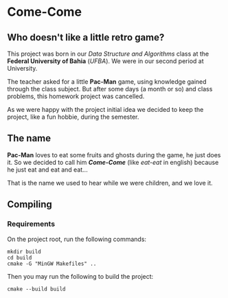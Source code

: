 # Come-Come

## Who doesn't like a little retro game?

This project was born in our *Data Structure and Algorithms* class at the **Federal University of Bahia** (*UFBA*). We were in our second period at University.

The teacher asked for a little **Pac-Man** game, using knowledge gained through the class subject. But after some days (a month or so) and class problems, this homework project was cancelled.

As we were happy with the project initial idea we decided to keep the project, like a fun hobbie, during the semester.

## The name

**Pac-Man** loves to eat some fruits and ghosts during the game, he just does it. So we decided to call him ***Come-Come*** (like *eat-eat* in english) because he just eat and eat and eat...

That is the name we used to hear while we were children, and we love it.

## Compiling

### Requirements

On the project root, run the following commands:

```
mkdir build
cd build
cmake -G "MinGW Makefiles" ..
```

Then you may run the following to build the project:

```
cmake --build build
```

